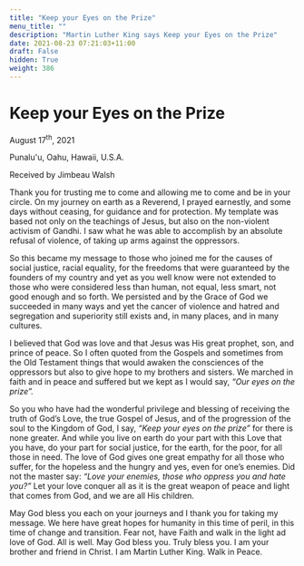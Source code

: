```yaml
---
title: "Keep your Eyes on the Prize"
menu_title: ""
description: "Martin Luther King says Keep your Eyes on the Prize"
date: 2021-08-23 07:21:03+11:00
draft: False
hidden: True
weight: 386
---
```

# Keep your Eyes on the Prize

August 17<sup>th</sup>, 2021 

Punalu'u, Oahu, Hawaii, U.S.A.

Received by Jimbeau Walsh   



Thank you for trusting me to come and allowing me to come and be in your circle. On my journey on earth as a Reverend, I prayed earnestly, and some days without ceasing, for guidance and for protection. My template was based not only on the teachings of Jesus, but also on the non-violent activism of Gandhi. I saw what he was able to accomplish by an absolute refusal of violence, of taking up arms against the oppressors. 

So this became my message to those who joined me for the causes of social justice, racial equality, for the freedoms that were guaranteed by the founders of my country and yet as you well know were not extended to those who were considered less than human, not equal, less smart, not good enough and so forth. We persisted and by the Grace of God we succeeded in many ways and yet the cancer of violence and hatred and segregation and superiority still exists and, in many places, and in many cultures. 

I believed that God was love and that Jesus was His great prophet, son, and prince of peace. So I often quoted from the Gospels and sometimes from the Old Testament things that would awaken the consciences of the oppressors but also to give hope to my brothers and sisters. We marched in faith and in peace and suffered but we kept as I would say, *“Our eyes on the prize”.* 

So you who have had the wonderful privilege and blessing of receiving the truth of God’s Love, the true Gospel of Jesus, and of the progression of the soul to the Kingdom of God, I say, *“Keep your eyes on the prize”* for there is none greater. And while you live on earth do your part with this Love that you have, do your part for social justice, for the earth, for the poor, for all those in need. The love of God gives one great empathy for all those who suffer, for the hopeless and the hungry and yes, even for one’s enemies. Did not the master say: *“Love your enemies, those who oppress you and hate you?”* Let your love conquer all as it is the great weapon of peace and light that comes from God, and we are all His children. 

May God bless you each on your journeys and I thank you for taking my message. We here have great hopes for humanity in this time of peril, in this time of change and transition. Fear not, have Faith and walk in the light ad love of God. All is well. May God bless you. Truly bless you. I am your brother and friend in Christ. I am Martin Luther King. Walk in Peace.